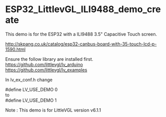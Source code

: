 # ESP32_LittlevGL_ILI9488_demo_create
 
  This demo is for the ESP32 with a ILI9488 3.5" Capacitive Touch screen.
 
  http://skpang.co.uk/catalog/esp32-canbus-board-with-35-touch-lcd-p-1590.html
 
  Ensure the follow library are installed first.<br>
  https://github.com/littlevgl/lv_arduino<br>
  https://github.com/littlevgl/lv_examples<br>
 
  In lv_ex_conf.h change
  
  #define LV_USE_DEMO 0<br>
  to<br>
  #define LV_USE_DEMO 1<br>
  
Note : This demo is for LittleVGL version v6.1.1

